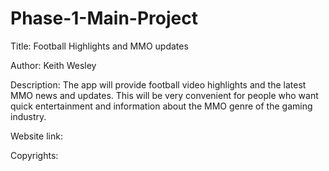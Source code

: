 # Phase-1-Main-Project
Title: Football Highlights and MMO updates

Author: Keith Wesley

Description: The app will provide football video highlights and the latest MMO news and updates. This will be very convenient for people who want quick entertainment and information about the MMO genre of the gaming industry.

Website link:

Copyrights: